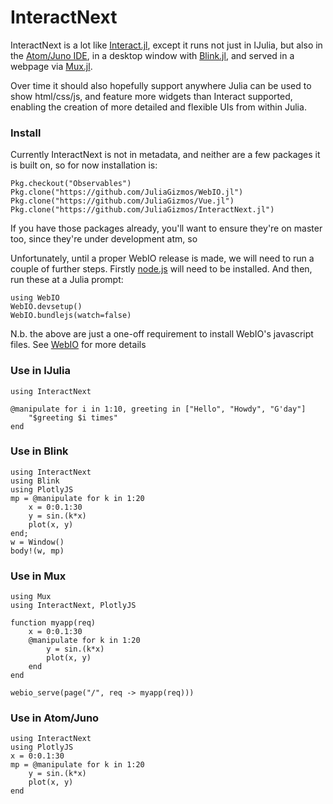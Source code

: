 # InteractNext

InteractNext is a lot like [Interact.jl](https://github.com/JuliaGizmos/Interact.jl), except it runs not just in IJulia, but also in the [Atom/Juno IDE](https://github.com/JunoLab/Juno.jl), in a desktop window with [Blink.jl](https://github.com/JunoLab/Blink.jl), and served in a webpage via [Mux.jl](https://github.com/JuliaWeb/Mux.jl).

Over time it should also hopefully support anywhere Julia can be used to show html/css/js, and feature more widgets than Interact supported, enabling the creation of more detailed and flexible UIs from within Julia.

### Install

Currently InteractNext is not in metadata, and neither are a few packages it is built on, so for now installation is:
```
Pkg.checkout("Observables")
Pkg.clone("https://github.com/JuliaGizmos/WebIO.jl")
Pkg.clone("https://github.com/JuliaGizmos/Vue.jl")
Pkg.clone("https://github.com/JuliaGizmos/InteractNext.jl")
```
If you have those packages already, you'll want to ensure they're on master too, since they're under development atm, so

Unfortunately, until a proper WebIO release is made, we will need to run a couple of further steps. Firstly [node.js](https://nodejs.org/en/) will need to be installed. And then, run these at a Julia prompt:
```
using WebIO
WebIO.devsetup()
WebIO.bundlejs(watch=false)
```

N.b. the above are just a one-off requirement to install WebIO's javascript files. See [WebIO](https://github.com/JuliaGizmos/WebIO.jl) for more details

### Use in IJulia

```
using InteractNext

@manipulate for i in 1:10, greeting in ["Hello", "Howdy", "G'day"]
    "$greeting $i times"
end
```

### Use in Blink

```
using InteractNext
using Blink
using PlotlyJS
mp = @manipulate for k in 1:20
    x = 0:0.1:30
    y = sin.(k*x)
    plot(x, y)
end;
w = Window()
body!(w, mp)
```

### Use in Mux

```
using Mux
using InteractNext, PlotlyJS

function myapp(req)
    x = 0:0.1:30
    @manipulate for k in 1:20
        y = sin.(k*x)
        plot(x, y)
    end
end

webio_serve(page("/", req -> myapp(req)))
```

### Use in Atom/Juno

```
using InteractNext
using PlotlyJS
x = 0:0.1:30
mp = @manipulate for k in 1:20
    y = sin.(k*x)
    plot(x, y)
end
```
